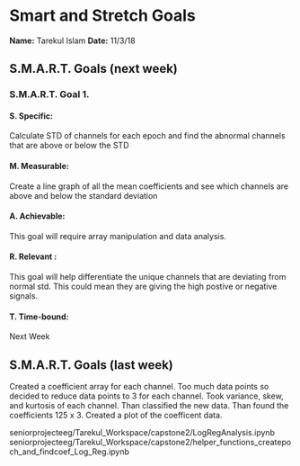 # Smart and Stretch Goals

**Name:** Tarekul Islam
**Date:** 11/3/18


## S.M.A.R.T. Goals (next week)

### S.M.A.R.T. Goal 1.

#### S. Specific: 
Calculate STD of channels for each epoch and find the abnormal channels that are above or below the STD


#### M. Measurable: 
Create a line graph of all the mean coefficients and see which channels are above and below the standard deviation

#### A. Achievable: 
This goal will require array manipulation and data analysis.

#### R. Relevant :
This goal will help differentiate the unique channels that are deviating from normal std. This could mean they are giving the high postive or negative signals.


#### T. Time-bound: 
Next Week


## S.M.A.R.T. Goals (last week)
Created a coefficient array for each channel. 
Too much data points so decided to reduce data points to 3 for
each channel. Took variance, skew, and kurtosis of each channel.
Than classified the new data. Than found the coefficients 125 x 3. 
Created a plot of the coefficent data.

seniorprojecteeg/Tarekul_Workspace/capstone2/LogRegAnalysis.ipynb
seniorprojecteeg/Tarekul_Workspace/capstone2/helper_functions_createpoch_and_findcoef_Log_Reg.ipynb
